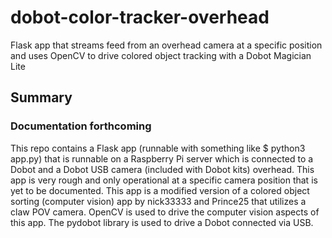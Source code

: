 # dobot-color-tracker-overhead
Flask app that streams feed from an overhead camera at a specific position and uses OpenCV to drive colored object tracking with a Dobot Magician Lite
## Summary
### Documentation forthcoming
This repo contains a Flask app (runnable with something like $ python3 app.py) that is runnable on a Raspberry Pi server which is connected to a Dobot and a Dobot USB camera (included with Dobot kits) overhead. This app is very rough and only operational at a specific camera position that is yet to be documented. This app is a modified version of a colored object sorting (computer vision) app by nick33333 and Prince25 that utilizes a claw POV camera. OpenCV is used to drive the computer vision aspects of this app. The pydobot library is used to drive a Dobot connected via USB.
